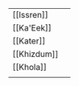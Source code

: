 
|             |     |
| ----------- | --- |
| [[Issren]]  |     |
| [[Ka'Eek]]  |     |
| [[Kater]]   |     |
| [[Khizdum]] |     |
| [[Khola]]   |     |
|             |     |
